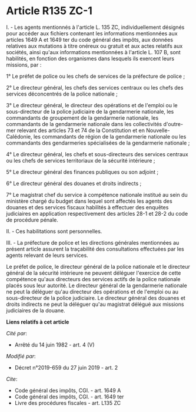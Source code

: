 # Article R135 ZC-1

I. - Les agents mentionnés à l'article L. 135 ZC, individuellement désignés pour accéder aux fichiers contenant les
informations mentionnées aux articles 1649 A et 1649 ter du code général des impôts, aux données relatives aux mutations à
titre onéreux ou gratuit et aux actes relatifs aux sociétés, ainsi qu'aux informations mentionnées à l'article L. 107 B, sont
habilités, en fonction des organismes dans lesquels ils exercent leurs missions, par :

1° Le préfet de police ou les chefs de services de la préfecture de police ;

2° Le directeur général, les chefs des services centraux ou les chefs des services déconcentrés de la police nationale ;

3° Le directeur général, le directeur des opérations et de l'emploi ou le sous-directeur de la police judiciaire de la
gendarmerie nationale, les commandants de groupement de la gendarmerie nationale, les commandants de la gendarmerie nationale
dans les collectivités d'outre-mer relevant des articles 73 et 74 de la Constitution et en Nouvelle-Calédonie, les
commandants de région de la gendarmerie nationale ou les commandants des gendarmeries spécialisées de la gendarmerie
nationale ;

4° Le directeur général, les chefs et sous-directeurs des services centraux ou les chefs de services territoriaux de la
sécurité intérieure ;

5° Le directeur général des finances publiques ou son adjoint ;

6° Le directeur général des douanes et droits indirects ;

7° Le magistrat chef du service à compétence nationale institué au sein du ministère chargé du budget dans lequel sont
affectés les agents des douanes et des services fiscaux habilités à effectuer des enquêtes judiciaires en application
respectivement des articles 28-1 et 28-2 du code de procédure pénale.

II. - Ces habilitations sont personnelles.

III. - La préfecture de police et les directions générales mentionnées au présent article assurent la traçabilité des
consultations effectuées par les agents relevant de leurs services.

Le préfet de police, le directeur général de la police nationale et le directeur général de la sécurité intérieure ne peuvent
déléguer l'exercice de cette compétence qu'aux directeurs des services actifs de la police nationale placés sous leur
autorité. Le directeur général de la gendarmerie nationale ne peut la déléguer qu'au directeur des opérations et de l'emploi
ou au sous-directeur de la police judiciaire. Le directeur général des douanes et droits indirects ne peut la déléguer qu'au
magistrat délégué aux missions judiciaires de la douane.

**Liens relatifs à cet article**

_Cité par_:

  - Arrêté du 14 juin 1982 - art. 4 (V)

_Modifié par_:

  - Décret n°2019-659 du 27 juin 2019 - art. 2

_Cite_:

  - Code général des impôts, CGI. - art. 1649 A
  - Code général des impôts, CGI. - art. 1649 ter
  - Livre des procédures fiscales - art. L135 ZC
